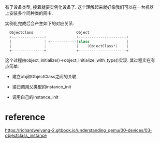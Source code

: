 
有了设备类型, 接着就要实例化设备了. 这个理解起来就好像我们可以在一台机器上安装多个同种类的网卡. 

实例化完成后会产生如下的对应关系: 

```cpp
  ObjectClass                    Object
  +---------------+              +----------------------+
  |               | <------------|class                 |
  |               |              |    (ObjectClass*)    |
  +---------------+              +----------------------+
```

这个过程由object_initialize()->object_initialize_with_type()实现. 其过程实在有点简单: 

* 建立obj和ObjectClass之间的关联

* 递归调用父类型的instance_init

* 调用自己的instance_init

# reference

https://richardweiyang-2.gitbook.io/understanding_qemu/00-devices/03-objectclass_instance